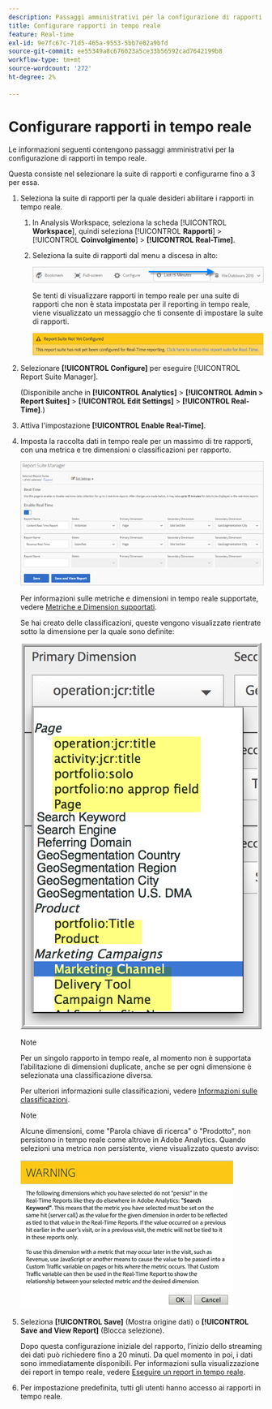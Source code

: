 ```yaml
---
description: Passaggi amministrativi per la configurazione di rapporti in tempo reale.
title: Configurare rapporti in tempo reale
feature: Real-time
exl-id: 9e7fc67c-71d5-465a-9553-5bb7e02a9bfd
source-git-commit: ee55349a8c676023a5ce33b56592cad7642199b8
workflow-type: tm+mt
source-wordcount: '272'
ht-degree: 2%

---
```


# Configurare rapporti in tempo reale

Le informazioni seguenti contengono passaggi amministrativi per la configurazione di rapporti in tempo reale.

Questa consiste nel selezionare la suite di rapporti e configurarne fino a 3 per essa.

1. Seleziona la suite di rapporti per la quale desideri abilitare i rapporti in tempo reale.

   1. In Analysis Workspace, seleziona la scheda [!UICONTROL **Workspace**], quindi seleziona [!UICONTROL **Rapporti**] > [!UICONTROL **Coinvolgimento**] > **[!UICONTROL Real-Time]**.

   1. Seleziona la suite di rapporti dal menu a discesa in alto:

      ![](/help/admin/admin/c-manage-report-suites/c-edit-report-suites/realtime/assets/report_suite_selector.png)

      Se tenti di visualizzare rapporti in tempo reale per una suite di rapporti che non è stata impostata per il reporting in tempo reale, viene visualizzato un messaggio che ti consente di impostare la suite di rapporti.

      ![](/help/admin/admin/c-manage-report-suites/c-edit-report-suites/realtime/assets/rep_suite_not_set_up.png)

1. Selezionare **[!UICONTROL Configure]** per eseguire [!UICONTROL Report Suite Manager].

   (Disponibile anche in **[!UICONTROL Analytics]** > **[!UICONTROL Admin > Report Suites]** > **[!UICONTROL Edit Settings]** > **[!UICONTROL Real-Time]**.)

1. Attiva l&#39;impostazione **[!UICONTROL Enable Real-Time]**.
1. Imposta la raccolta dati in tempo reale per un massimo di tre rapporti, con una metrica e tre dimensioni o classificazioni per rapporto.

   ![](assets/real_time_admin.png)

   Per informazioni sulle metriche e dimensioni in tempo reale supportate, vedere [Metriche e Dimension supportati](/help/admin/admin/c-manage-report-suites/c-edit-report-suites/realtime/realtime-metrics.md).

   Se hai creato delle classificazioni, queste vengono visualizzate rientrate sotto la dimensione per la quale sono definite:

   ![](assets/classifications.png)

   >[!NOTE]
   >
   >Per un singolo rapporto in tempo reale, al momento non è supportata l’abilitazione di dimensioni duplicate, anche se per ogni dimensione è selezionata una classificazione diversa.

   Per ulteriori informazioni sulle classificazioni, vedere [Informazioni sulle classificazioni](/help/components/classifications/c-classifications.md).

   >[!NOTE]
   >
   >Alcune dimensioni, come &quot;Parola chiave di ricerca&quot; o &quot;Prodotto&quot;, non persistono in tempo reale come altrove in Adobe Analytics. Quando selezioni una metrica non persistente, viene visualizzato questo avviso:

   ![](/help/admin/admin/c-manage-report-suites/c-edit-report-suites/realtime/assets/warning_dimensions.png)

1. Seleziona **[!UICONTROL Save]** (Mostra origine dati) o **[!UICONTROL Save and View Report]** (Blocca selezione).

   Dopo questa configurazione iniziale del rapporto, l’inizio dello streaming dei dati può richiedere fino a 20 minuti. Da quel momento in poi, i dati sono immediatamente disponibili. Per informazioni sulla visualizzazione dei report in tempo reale, vedere [Eseguire un report in tempo reale](https://experienceleague.adobe.com/docs/analytics/analyze/reports-analytics/t-running-report-types.html).

1. Per impostazione predefinita, tutti gli utenti hanno accesso ai rapporti in tempo reale.
